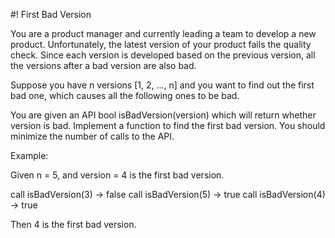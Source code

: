 #! First Bad Version

You are a product manager and currently leading a team to develop a new product. 
Unfortunately, the latest version of your product fails the quality check. Since 
each version is developed based on the previous version, all the versions after a 
bad version are also bad.

Suppose you have n versions [1, 2, ..., n] and you want to find out the first bad 
one, which causes all the following ones to be bad.

You are given an API bool isBadVersion(version) which will return whether version 
is bad. Implement a function to find the first bad version. You should minimize 
the number of calls to the API.

Example:

Given n = 5, and version = 4 is the first bad version.

call isBadVersion(3) -> false
call isBadVersion(5) -> true
call isBadVersion(4) -> true

Then 4 is the first bad version. 
